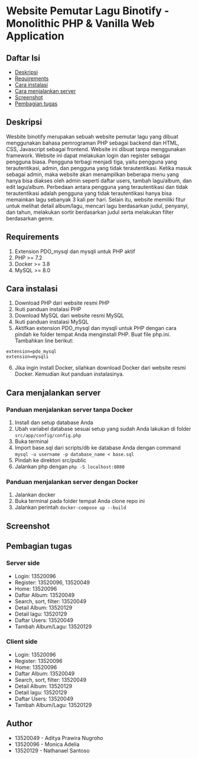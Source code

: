 # Website Pemutar Lagu Binotify - Monolithic PHP & Vanilla Web Application

## Daftar Isi
- [Deskripsi](#deskripsi)
- [Requirements](#requirements)
- [Cara instalasi](#cara-instalasi)
- [Cara menjalankan server](#cara-menjalankan-server)
- [Screenshot](#screenshot)
- [Pembagian tugas](#pembagian-tugas)

## Deskripsi
Wesbite binotify merupakan sebuah website pemutar lagu yang dibuat menggunakan bahasa pemrograman PHP sebagai backend dan HTML, CSS, Javascript sebagai frontend. Website ini dibuat tanpa menggunakan framework. Website ini dapat melakukan login dan register sebagai pengguna biasa. Pengguna terbagi menjadi tiga, yaitu pengguna yang terautentikasi, admin, dan pengguna yang tidak terautentikasi. Ketika masuk sebagai admin, maka website akan menampilkan beberapa menu yang hanya bisa diakses oleh admin seperti daftar users, tambah lagu/album, dan edit lagu/album. Perbedaan antara pengguna yang terautentikasi dan tidak terautentikasi adalah pengguna yang tidak terautentikasi hanya bisa memainkan lagu sebanyak 3 kali per hari. Selain itu, website memiliki fitur untuk melihat detail album/lagu, mencari lagu berdasarkan judul, penyanyi, dan tahun, melakukan sortir berdasarkan judul serta melakukan filter berdasarkan genre.

## Requirements
1. Extension PDO_mysql dan mysqli untuk PHP aktif
2. PHP >= 7.2
3. Docker >= 3.8
4. MySQL >= 8.0

## Cara instalasi
1. Download PHP dari website resmi PHP
2. Ikuti panduan instalasi PHP
3. Download MySQL dari website resmi MySQL
4. Ikuti panduan instalasi MySQL
5. Aktifkan extension PDO_mysql dan mysqli untuk PHP dengan cara pindah ke folder tempat Anda menginstall PHP. Buat file php.ini. Tambahkan line berikut:
```
extension=pdo_mysql
extension=mysqli
```
6. Jika ingin install Docker, silahkan download Docker dari website resmi Docker. Kemudian ikut panduan instalasinya.

## Cara menjalankan server
### Panduan menjalankan server tanpa Docker
1. Install dan setup database Anda
2. Ubah variabel database sesuai setup yang sudah Anda lakukan di folder `src/app/config/config.php`
3. Buka terminal
4. Import base.sql dari scripts/db ke database Anda dengan command `mysql -u username -p database_name < base.sql`
5. Pindah ke direktori src/public
6. Jalankan php dengan `php -S localhost:8080`

### Panduan menjalankan server dengan Docker
1. Jalankan docker
2. Buka terminal pada folder tempat Anda clone repo ini
3. Jalankan perintah `docker-compose up --build`

## Screenshot

## Pembagian tugas
### Server side
- Login: 13520096
- Register: 13520096, 13520049
- Home: 13520096
- Daftar Album: 13520049
- Search, sort, filter: 13520049
- Detail Album: 13520129
- Detail lagu: 13520129
- Daftar Users: 13520049
- Tambah Album/Lagu: 13520129

### Client side
- Login: 13520096
- Register: 13520096
- Home: 13520096
- Daftar Album: 13520049
- Search, sort, filter: 13520049
- Detail Album: 13520129
- Detail lagu: 13520129
- Daftar Users: 13520049
- Tambah Album/Lagu: 13520129

## Author
- 13520049 - Aditya Prawira Nugroho
- 13520096 - Monica Adelia
- 13520129 - Nathanael Santoso
